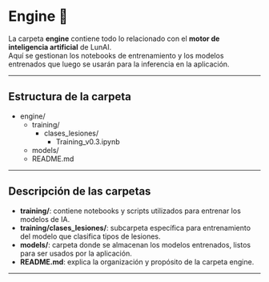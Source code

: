 # Engine 🧠

La carpeta **engine** contiene todo lo relacionado con el **motor de inteligencia artificial** de LunAI.  
Aquí se gestionan los notebooks de entrenamiento y los modelos entrenados que luego se usarán para la inferencia en la aplicación.

---
## Estructura de la carpeta

- engine/
  - training/
    - clases_lesiones/
      - Training_v0.3.ipynb
  - models/
  - README.md

---

## Descripción de las carpetas

- **training/**: contiene notebooks y scripts utilizados para entrenar los modelos de IA.  
- **training/clases_lesiones/**: subcarpeta específica para entrenamiento del modelo que clasifica tipos de lesiones.  
- **models/**: carpeta donde se almacenan los modelos entrenados, listos para ser usados por la aplicación.  
- **README.md**: explica la organización y propósito de la carpeta engine.

---


